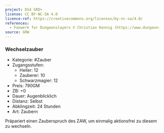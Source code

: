 ```yaml
---
project: DS4 SRD+
license: CC BY-NC-SA 4.0
licence-ref: https://creativecommons.org/licenses/by-nc-sa/4.0/
references: 
  - Fanwerk for Dungeonslayers © Christian Kennig (https://www.dungeonslayers.net/)
source: GRW
---
```


### Wechselzauber

- Kategorie: #Zauber
- Zugangsstufen:
  - Heiler: 12
  - Zauberer: 10
  - Schwarzmagier: 12
- Preis: 790GM
- ZB: +0
- Dauer: Augenblicklich
- Distanz: Selbst
- Abklingzeit: 24 Stunden
- Art: Zaubern

Präpariert einen Zauberspruch des ZAW, um einmalig aktionsfrei zu diesem zu wechseln.


